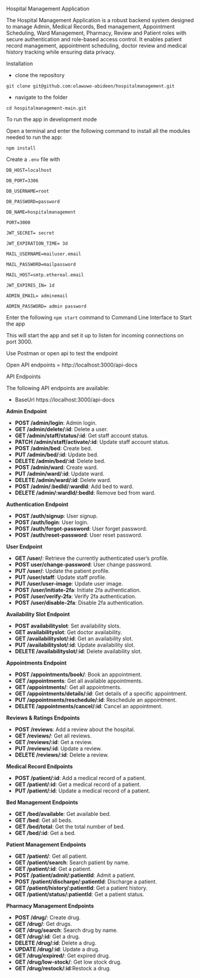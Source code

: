 Hospital Management Application

The Hospital Management Application is a robust backend system designed to manage Admin, Medical Records, Bed management, Appointment Scheduling, Ward Management, Pharmacy, Review and Patient roles with secure authentication and role-based access control. It enables patient record management, appointment scheduling, doctor review and medical history tracking while ensuring data privacy.

Installation

- clone the repository


`git clone git@github.com:olawuwo-abideen/hospitalmanagement.git`


- navigate to the folder


`cd hospitalmanagement-main.git`

To run the app in development mode

Open a terminal and enter the following command to install all the  modules needed to run the app:

`npm install`


Create a `.env` file with


`DB_HOST=localhost`

`DB_PORT=3306`

`DB_USERNAME=root`

`DB_PASSWORD=password`

`DB_NAME=hospitalmanagement`

`PORT=3000`

`JWT_SECRET= secret`

`JWT_EXPIRATION_TIME= 3d`

`MAIL_USERNAME=mailuser.email`

`MAIL_PASSWORD=mailpassword`

`MAIL_HOST=smtp.ethereal.email`

`JWT_EXPIRES_IN= 1d`

`ADMIN_EMAIL= adminemail`

`ADMIN_PASSWORD= admin password`


Enter the following `npm start` command to Command Line Interface to Start the app

This will start the app and set it up to listen for incoming connections on port 3000. 

Use Postman or open api to test the endpoint

Open API endpoints = http://localhost:3000/api-docs

API Endpoints

The following API endpoints are available:

- BaseUrl https://localhost:3000/api-docs

**Admin Endpoint**

- **POST /admin/login**: Admin login.
- **GET /admin/delete/:id**: Delete a user.
- **GET /admin/staff/status/:id**: Get staff account status.
- **PATCH /admin/staff/activate/:id**: Update staff account status.
- **POST /admin/bed**: Create bed.
- **PUT /admin/bed/:id**: Update bed.
- **DELETE /admin/bed/:id**: Delete bed.
- **POST /admin/ward**: Create ward.
- **PUT /admin/ward/:id**: Update ward.
- **DELETE /admin/ward/:id**: Delete ward.
- **POST /admin/:bedId/:wardId**: Add bed to  ward.
- **DELETE /admin/:wardId/:bedId**: Remove bed from ward.


**Authentication Endpoint**

- **POST /auth/signup**: User signup.
- **POST /auth/login**: User login.
- **POST /auth/forgot-password**: User forget password.
- **POST /auth/reset-password**: User reset password.

**User Endpoint**

- **GET /user/**: Retrieve the currently authenticated user’s profile.
- **POST user/change-password**: User change password.
- **PUT /user/**: Update the patient profile.
- **PUT /user/staff**: Update staff profile.
- **PUT /user/user-image**: Update user image.
- **POST /user/initiate-2fa**: Initiate 2fa authentication.
- **POST /user/verify-2fa**: Verify 2fa  authentication.
- **POST /user/disable-2fa**: Disable 2fa  authentication.

**Availability Slot Endpoint**

- **POST availabilityslot**: Set availability slots.
- **GET availabilityslot**: Get doctor availability.
- **GET /availabilityslot/:id**: Get an availability slot.
- **PUT /availabilityslot/:id**: Update availability slot.
- **DELETE /availabilityslot/:id**: Delete availability slot.

**Appointments Endpoint**

- **POST /appointments/book/**: Book an appointment.
- **GET /appointments**: Get all available appointments.
- **GET /appointments/**: Get all appointments.
- **GET /appointments/details/:id**: Get details of a specific appointment.
- **PUT /appointments/reschedule/:id**:	Reschedule an appointment.
- **DELETE /appointments/cancel/:id**: Cancel an appointment.



**Reviews & Ratings Endpoints**

- **POST /reviews**: Add a review about the hospital.
- **GET /reviews/**: Get all reviews.
- **GET /reviews/:id**: Get a review.
- **PUT /reviews/:id**: Update a review.
- **DELETE /reviews/:id**: Delete a review.



**Medical Record Endpoints**

- **POST /patient/:id**: Add a medical record of a patient.
- **GET /patient/:id**: Get a medical record of a patient.
- **PUT /patient/:id**: Update  a medical record of a patient.

**Bed Management Endpoints**

- **GET /bed/available**: Get available bed.
- **GET /bed**: Get all beds.
- **GET /bed/total**: Get the total number of bed.
- **GET /bed/:id**: Get a bed.


**Patient Management Endpoints**

- **GET /patient/**: Get all patient.
- **GET /patient/search**: Search patient by name.
- **GET /patient/:id**: Get a patient.
- **POST /patient/admit/:patientId**: Admit a patient.
- **POST /patient/discharge/:patientId**: Discharge a patient.
- **GET /patient/history/:patientId**: Get a patient history.
- **GET /patient/status/:patientId**: Get a patient status.



**Pharmacy Management Endpoints**

- **POST /drug/**: Create drug.
- **GET /drug/**: Get drugs.
- **GET /drug/search**: Search drug by name.
- **GET /drug/:id**: Get a drug.
- **DELETE /drug/:id**: Delete a drug.
- **UPDATE /drug/:id**: Update a drug.
- **GET /drug/expired/**: Get expired drug.
- **GET /drug/low-stock/**: Get low stock drug.
- **GET /drug/restock/:id**:Restock a drug.

